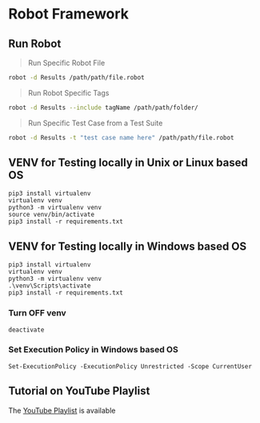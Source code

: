 # Robot Framework

## Run Robot

> Run Specific Robot File

```sh
robot -d Results /path/path/file.robot
```

> Run Robot Specific Tags

```sh
robot -d Results --include tagName /path/path/folder/
```

> Run Specific Test Case from a Test Suite

```sh
robot -d Results -t "test case name here" /path/path/file.robot
```

## VENV for Testing locally in Unix or Linux based OS

```text
pip3 install virtualenv
virtualenv venv
python3 -m virtualenv venv
source venv/bin/activate
pip3 install -r requirements.txt
```

## VENV for Testing locally in Windows based OS

```text
pip3 install virtualenv
virtualenv venv
python3 -m virtualenv venv
.\venv\Scripts\activate
pip3 install -r requirements.txt
```

### Turn OFF venv

```text
deactivate
```

### Set Execution Policy in Windows based OS

```text
Set-ExecutionPolicy -ExecutionPolicy Unrestricted -Scope CurrentUser
```

## Tutorial on YouTube Playlist

The [YouTube Playlist](https://www.youtube.com/watch?v=BurpUlL2Zts&list=PL-qVBFEFWYIzHPA2w1Zvm4use0aXIO8a7) is available
